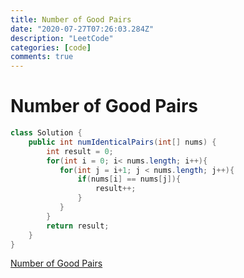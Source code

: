 ```yaml
---
title: Number of Good Pairs
date: "2020-07-27T07:26:03.284Z"
description: "LeetCode"
categories: [code]
comments: true
---
```


# Number of Good Pairs

~~~java
class Solution {
    public int numIdenticalPairs(int[] nums) {
        int result = 0;
        for(int i = 0; i< nums.length; i++){
           for(int j = i+1; j < nums.length; j++){
               if(nums[i] == nums[j]){
                   result++;
               }
           }
        }
        return result;
    }
}
~~~

[Number of Good Pairs](https://leetcode.com/problems/number-of-good-pairs/)

